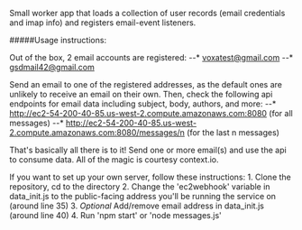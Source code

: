 Small worker app that loads a collection of user records (email credentials and imap info) and registers email-event listeners.

#####Usage instructions:

Out of the box, 2 email accounts are registered:
	--* voxatest@gmail.com
	--* gsdmail42@gmail.com

Send an email to one of the registered addresses, as the default ones are unlikely to receive an email on their own. Then, check the following api endpoints for email data including subject, body, authors, and more:
	--* http://ec2-54-200-40-85.us-west-2.compute.amazonaws.com:8080 (for all messages)
	--* http://ec2-54-200-40-85.us-west-2.compute.amazonaws.com:8080/messages/n (for the last n messages)

That's basically all there is to it! Send one or more email(s) and use the api to consume data. All of the magic is courtesy context.io.

If you want to set up your own server, follow these instructions:
	1. Clone the repository, cd to the directory
	2. Change the 'ec2webhook' variable in data_init.js to the public-facing address you'll be running the service on (around line 35)
	3. *Optional* Add/remove email address in data_init.js (around line 40)
	4. Run 'npm start' or 'node messages.js'